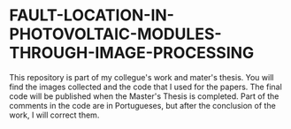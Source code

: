 # FAULT-LOCATION-IN-PHOTOVOLTAIC-MODULES-THROUGH-IMAGE-PROCESSING
This repository is part of my collegue's work and mater's thesis. You will find the images collected and the code that I used for the papers.
The final code will be published when the Master's Thesis is completed. Part of the comments in the code are in Portugueses, but after the conclusion of the work, I will 
correct them. 
